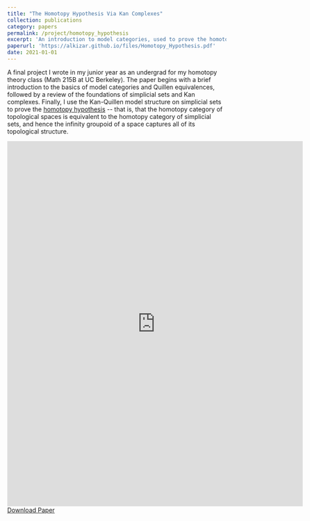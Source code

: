 ```yaml
---
title: "The Homotopy Hypothesis Via Kan Complexes"
collection: publications
category: papers
permalink: /project/homotopy_hypothesis
excerpt: 'An introduction to model categories, used to prove the homotopy hypothesis by way of Kan complexes.'
paperurl: 'https://alkizar.github.io/files/Homotopy_Hypothesis.pdf'
date: 2021-01-01
---
```


A final project I wrote in my junior year as an undergrad for my homotopy theory class (Math 215B at UC Berkeley). The paper begins with a brief introduction to the basics of model categories and Quillen equivalences, followed by a review of the foundations of simplicial sets and Kan complexes. Finally, I use the Kan-Quillen model structure on simplicial sets to prove the [homotopy hypothesis](https://ncatlab.org/nlab/show/homotopy+hypothesis) -- that is, that the homotopy category of topological spaces is equivalent to the homotopy category of simplicial sets, and hence the infinity groupoid of a space captures all of its topological structure.

<embed class='hide-on-mobile' src= "https://alkizar.github.io/files/Homotopy_Hypothesis.pdf" type='application/pdf' width="680" height="840">
<a href='https://alkizar.github.io/files/Homotopy_Hypothesis.pdf'>Download Paper</a>

<style>
@media screen and (max-width: 568px) {
  .hide-on-mobile {
    display: none;
  }
}
</style>